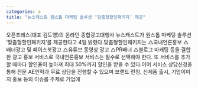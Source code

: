 ```yaml
---
categories: a
title: "뉴스캐스트 원스톱 마케팅 솔루션 ‘맞춤형할인패키지’ 제공"
---
```

오픈프레스(대표 김도영)의 온라인 종합광고대행사 뉴스캐스트가 원스톱 마케팅 솔루션 ‘맞춤형할인패키지’를 제공한다고 4일 밝혔다.맞춤형할인패키지는 △국내언론홍보 △배너광고 및 페이스북광고 △유튜브 동영상 광고 △PR배너 △블로그 마케팅 등을 결합한 광고 홍보 서비스로 국내언론홍보 서비스는 필수로 선택해야 한다. 또 서비스를 추가할 때마다 할인율이 높아져 최대 50%까지 할인을 받을 수 있다.이어 서비스 상담신청을 통해 전문 AE인력과 무료 상담을 진행할 수 있으며 브랜드 런칭, 신제품 출시, 기업이미지 홍보 등의 이슈를 주제로 기업에